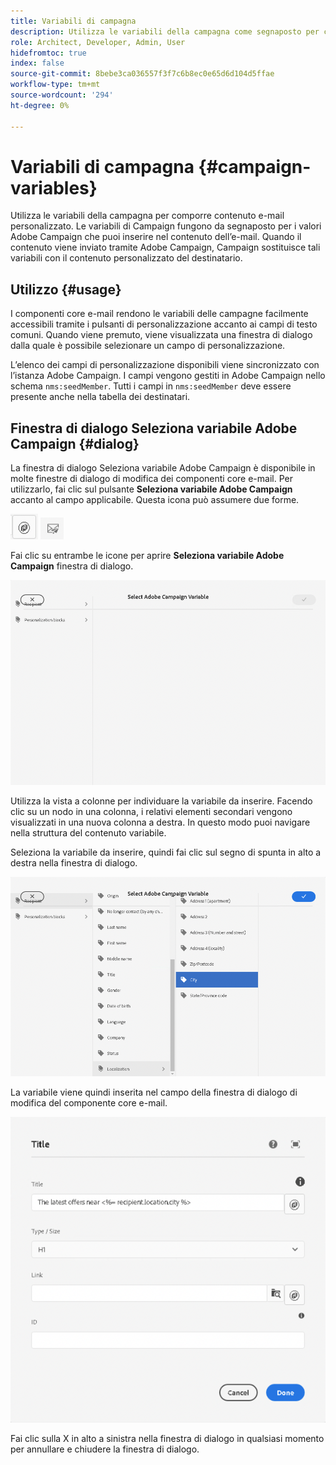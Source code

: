 ```yaml
---
title: Variabili di campagna
description: Utilizza le variabili della campagna come segnaposto per comporre contenuto e-mail personalizzato.
role: Architect, Developer, Admin, User
hidefromtoc: true
index: false
source-git-commit: 8bebe3ca036557f3f7c6b8ec0e65d6d104d5ffae
workflow-type: tm+mt
source-wordcount: '294'
ht-degree: 0%

---
```



# Variabili di campagna {#campaign-variables}

Utilizza le variabili della campagna per comporre contenuto e-mail personalizzato. Le variabili di Campaign fungono da segnaposto per i valori Adobe Campaign che puoi inserire nel contenuto dell’e-mail. Quando il contenuto viene inviato tramite Adobe Campaign, Campaign sostituisce tali variabili con il contenuto personalizzato del destinatario.

## Utilizzo {#usage}

I componenti core e-mail rendono le variabili delle campagne facilmente accessibili tramite i pulsanti di personalizzazione accanto ai campi di testo comuni. Quando viene premuto, viene visualizzata una finestra di dialogo dalla quale è possibile selezionare un campo di personalizzazione.

L’elenco dei campi di personalizzazione disponibili viene sincronizzato con l’istanza Adobe Campaign. I campi vengono gestiti in Adobe Campaign nello schema `nms:seedMember`. Tutti i campi in `nms:seedMember` deve essere presente anche nella tabella dei destinatari.

## Finestra di dialogo Seleziona variabile Adobe Campaign {#dialog}

La finestra di dialogo Seleziona variabile Adobe Campaign è disponibile in molte finestre di dialogo di modifica dei componenti core e-mail. Per utilizzarlo, fai clic sul pulsante **Seleziona variabile Adobe Campaign** accanto al campo applicabile. Questa icona può assumere due forme.

![Pulsante Adobe Campaign](/help/email/assets/campaign-button.png)
![Icona Seleziona variabile Adobe Campaign](/help/email/assets/select-adobe-campaign-variable-icon.png)

Fai clic su entrambe le icone per aprire **Seleziona variabile Adobe Campaign** finestra di dialogo.

![Finestra di dialogo Seleziona variabile Adobe Campaign](assets/select-campaign-variable-dialog.png)

Utilizza la vista a colonne per individuare la variabile da inserire. Facendo clic su un nodo in una colonna, i relativi elementi secondari vengono visualizzati in una nuova colonna a destra. In questo modo puoi navigare nella struttura del contenuto variabile.

Seleziona la variabile da inserire, quindi fai clic sul segno di spunta in alto a destra nella finestra di dialogo.

![Variabile Adobe Campaign selezionata](assets/select-campaign-variable-dialog-selected.png)

La variabile viene quindi inserita nel campo della finestra di dialogo di modifica del componente core e-mail.

![Variabile di campagna inserita nella finestra di dialogo di modifica](assets/campaign-variable.png)

Fai clic sulla X in alto a sinistra nella finestra di dialogo in qualsiasi momento per annullare e chiudere la finestra di dialogo.
